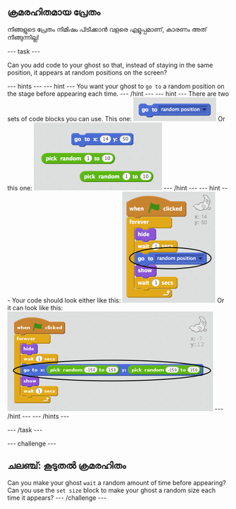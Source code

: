 ## ക്രമരഹിതമായ പ്രേതം

നിങ്ങളുടെ പ്രേതം നിമിഷം പിടിക്കാൻ വളരെ എളുപ്പമാണ്, കാരണം അത് നീങ്ങുന്നില്ല!

\--- task \---

Can you add code to your ghost so that, instead of staying in the same position, it appears at random positions on the screen?

\--- hints \--- \--- hint \--- You want your ghost to `go to` a random position on the stage before appearing each time. \--- /hint \--- \--- hint \--- There are two sets of code blocks you can use. This one: ![screenshot](images/ghost-random-blocks-1.png) Or this one: ![screenshot](images/ghost-random-blocks-2.png) \--- /hint \--- \--- hint \--- Your code should look either like this: ![screenshot](images/ghost-random-code-1.png) Or it can look like this: ![screenshot](images/ghost-random-code-2.png) \--- /hint \--- \--- /hints \---

\--- /task \---

\--- challenge \---

## ചലഞ്ച്: കൂടുതൽ ക്രമരഹിതം

Can you make your ghost `wait` a random amount of time before appearing? Can you use the `set size` block to make your ghost a random size each time it appears? \--- /challenge \---